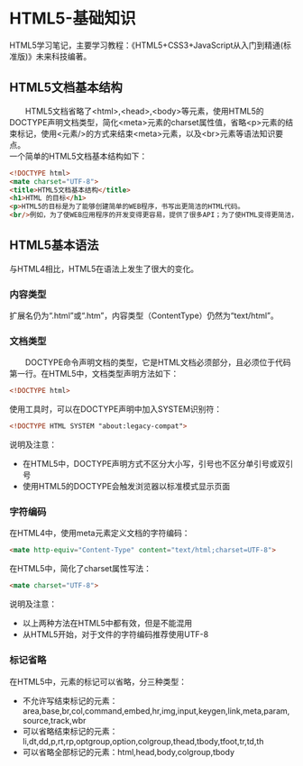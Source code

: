 # HTML5-基础知识
HTML5学习笔记，主要学习教程：《HTML5+CSS3+JavaScript从入门到精通(标准版)》未来科技编著。
## HTML5文档基本结构
&#8195;&#8195;HTML5文档省略了&#60;html>,&#60;head>,&#60;body>等元素，使用HTML5的DOCTYPE声明文档类型，简化&#60;meta>元素的charset属性值，省略&#60;p>元素的结束标记，使用&#60;元素/>的方式来结束&#60;meta>元素，以及&#60;br>元素等语法知识要点。   
一个简单的HTML5文档基本结构如下：
```html
<!DOCTYPE html>
<mate charset="UTF-8">
<title>HTML5文档基本结构</title>
<h1>HTML 的目标</h1>
<p>HTML5的目标是为了能够创建简单的WEB程序，书写出更简洁的HTML代码。
<br/>例如，为了使WEB应用程序的开发变得更容易，提供了很多API；为了使HTML变得更简洁，开发出新的属性、新的元素等。
```
## HTML5基本语法
与HTML4相比，HTML5在语法上发生了很大的变化。
### 内容类型
扩展名仍为“.html”或“.htm”，内容类型（ContentType）仍然为“text/html”。
### 文档类型
&#8195;&#8195;DOCTYPE命令声明文档的类型，它是HTML文档必须部分，且必须位于代码第一行。在HTML5中，文档类型声明方法如下：
```html
<!DOCTYPE html>
```
使用工具时，可以在DOCTYPE声明中加入SYSTEM识别符：
```html
<!DOCTYPE HTML SYSTEM "about:legacy-compat">
```
说明及注意：
- 在HTML5中，DOCTYPE声明方式不区分大小写，引号也不区分单引号或双引号
- 使用HTML5的DOCTYPE会触发浏览器以标准模式显示页面

### 字符编码
在HTML4中，使用meta元素定义文档的字符编码：
```html
<mate http-equiv="Content-Type" content="text/html;charset=UTF-8">
```
在HTML5中，简化了charset属性写法：
```html
<mate charset="UTF-8">
```
说明及注意：
- 以上两种方法在HTML5中都有效，但是不能混用
- 从HTML5开始，对于文件的字符编码推荐使用UTF-8

### 标记省略
在HTML5中，元素的标记可以省略，分三种类型：
- 不允许写结束标记的元素：area,base,br,col,command,embed,hr,img,input,keygen,link,meta,param,source,track,wbr
- 可以省略结束标记的元素：li,dt,dd,p,rt,rp,optgroup,option,colgroup,thead,tbody,tfoot,tr,td,th
- 可以省略全部标记的元素：html,head,body,colgroup,tbody
